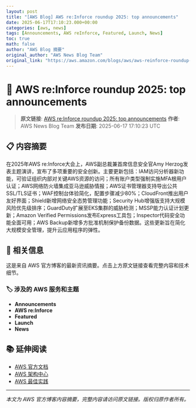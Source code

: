 ```yaml
---
layout: post
title: "[AWS Blog] AWS re:Inforce roundup 2025: top announcements"
date: 2025-06-17T17:10:23.000+00:00
categories: [aws, news]
tags: [Announcements, AWS reInforce, Featured, Launch, News]
toc: true
math: false
author: "AWS Blog 摘要"
original_author: "AWS News Blog Team"
original_link: "https://aws.amazon.com/blogs/aws/aws-reinforce-roundup-2025-top-announcements/"
---
```


# 📰 AWS re:Inforce roundup 2025: top announcements

> **原文链接**: [AWS re:Inforce roundup 2025: top announcements](https://aws.amazon.com/blogs/aws/aws-reinforce-roundup-2025-top-announcements/)
> **作者**: AWS News Blog Team
> **发布日期**: 2025-06-17 17:10:23 UTC

## 📋 内容摘要

在2025年AWS re:Inforce大会上，AWS副总裁兼首席信息安全官Amy Herzog发表主题演讲，宣布了多项重要的安全创新。主要更新包括：IAM访问分析器新功能，可验证组织内部对关键AWS资源的访问；所有账户类型强制实施MFA根用户认证；AWS网络防火墙集成亚马逊威胁情报；AWS证书管理器支持导出公共SSL/TLS证书；WAF控制台体验简化，配置步骤减少80%；CloudFront推出用户友好界面；Shield新增网络安全态势管理功能；Security Hub增强版支持大规模风险优先级排序；GuardDuty扩展至EKS集群的威胁检测；MSSP能力认证计划更新；Amazon Verified Permissions发布Express工具包；Inspector代码安全功能全面可用；AWS Backup新增多方批准机制保护备份数据。这些更新旨在简化大规模安全管理，提升云应用程序的弹性。

## 🔗 相关信息

这是来自 AWS 官方博客的最新资讯摘要。点击上方原文链接查看完整内容和技术细节。

### 🏷️ 涉及的 AWS 服务和主题

- **Announcements**
- **AWS re:Inforce**
- **Featured**
- **Launch**
- **News**

## 📚 延伸阅读

- [AWS 官方文档](https://docs.aws.amazon.com/)
- [AWS 架构中心](https://aws.amazon.com/architecture/)
- [AWS 最佳实践](https://aws.amazon.com/architecture/well-architected/)

---

*本文为 AWS 官方博客内容摘要，完整内容请访问原文链接。版权归原作者所有。*